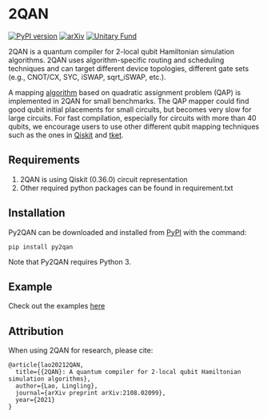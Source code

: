 # 2QAN

[![PyPI version](https://badge.fury.io/py/py2QAN.svg)](https://badge.fury.io/py/py2QAN)
[![arXiv](https://img.shields.io/badge/arXiv-2108.02099-<COLOR>.svg)](https://arxiv.org/abs/2108.02099)
[![Unitary Fund](https://img.shields.io/badge/Supported%20By-UNITARY%20FUND-brightgreen.svg?style=for-the-badge)](http://unitary.fund)

2QAN is a quantum compiler for 2-local qubit Hamiltonian simulation algorithms. 2QAN uses algorithm-specific routing and scheduling techniques and can target different device topologies, different gate sets (e.g., CNOT/CX, SYC, iSWAP, sqrt_iSWAP, etc.). 

A mapping [algorithm](https://github.com/zeman412/Tabu_Search_QAP_20) based on quadratic assignment problem (QAP) is implemented in 2QAN for small benchmarks.
The QAP mapper could find good qubit initial placements for small circuits, but becomes very slow for large circuits. For fast compilation, especially for circuits with more than 40 qubits, we encourage users to use other different qubit mapping techniques such as the ones in [Qiskit](https://github.com/Qiskit/qiskit-terra/tree/main/qiskit/transpiler/passes/layout) and [tket](https://cqcl.github.io/tket/pytket/api/placement.html).

## Requirements
1. 2QAN is using Qiskit (0.36.0) circuit representation
2. Other required python packages can be found in requirement.txt

## Installation

Py2QAN can be downloaded and installed from [PyPI](https://pypi.org/project/Py2QAN/) with the command:
```
pip install py2qan
```
Note that Py2QAN requires Python 3.


## Example

Check out the examples [here](https://github.com/lllingoo/2QAN/tree/master/tests)


## Attribution

When using 2QAN for research, please cite:
```
@article{lao20212QAN,
  title={{2QAN}: A quantum compiler for 2-local qubit Hamiltonian simulation algorithms},
  author={Lao, Lingling},
  journal={arXiv preprint arXiv:2108.02099},
  year={2021}
}
```
